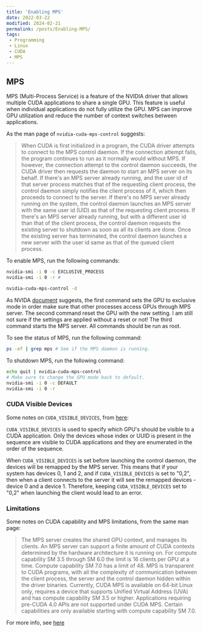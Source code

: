 ```yaml
---
title: 'Enabling MPS'
date: 2022-03-22
modified: 2024-02-21
permalink: /posts/Enabling-MPS/
tags:
 - Programming
 - Linux
 - CUDA
 - MPS
---
```

## MPS

MPS (Multi-Process Service) is a feature of the NVIDIA driver that allows multiple CUDA applications to share a single GPU. This feature is useful when individual applications do not fully utilize the GPU. MPS can improve GPU utilization and reduce the number of context switches between applications.

As the man page of `nvidia-cuda-mps-control` suggests:

> When CUDA is first initialized in a program, the CUDA driver attempts to connect to the MPS control daemon. If the connection attempt fails, the program continues to run as it normally would without MPS. If however, the connection attempt to the control daemon succeeds, the CUDA driver then requests the daemon to start an MPS server on its behalf. If there's an MPS server already running, and the user id of that server process matches that of the requesting client process, the control daemon simply notifies the client process of it, which then proceeds to connect to the server. If there's no MPS server already running on the system, the control daemon launches an MPS server with the same user id (UID) as that of the requesting client process. If there's an MPS server already running, but with a different user id than that of the client process, the control daemon requests the existing server to shutdown as soon as all its clients are done. Once the existing server has terminated, the control daemon launches a new server with the user id same as that of the queued client process.

To enable MPS, run the following commands:

```bash
nvidia-smi -i 0 -c EXCLUSIVE_PROCESS
nvidia-smi -i 0 -r # 

nvidia-cuda-mps-control -d
```

As NVIDA [document](https://docs.nvidia.com/deploy/mps/index.html) suggests, the first command sets the GPU to exclusive mode in order make sure that other processes access GPUs through MPS server. The second command reset the GPU with the new setting. I am still not sure if the settings are applied without a reset or not! The third command starts the MPS server. All commands should be run as root.

To see the status of MPS, run the following command:

```bash
ps -ef | grep mps # See if the MPS daemon is running.
```

To shutdown MPS, run the following command:

```bash
echo quit | nvidia-cuda-mps-control
# Make sure to change the GPU mode back to default.
nvidia-smi -i 0 -c DEFAULT
nvidia-smi -i 0 -r
```

### CUDA Visible Devices

Some notes on `CUDA_VISIBLE_DEVICES`, from [here](https://docs.nvidia.com/deploy/mps/index.html):

`CUDA_VISIBLE_DEVICES` is used to specify which GPU's should be visible to a CUDA application. Only the devices whose index or UUID is present in the sequence are visible to CUDA applications and they are enumerated in the order of the sequence.

When `CUDA_VISIBLE_DEVICES` is set before launching the control daemon, the devices will be remapped by the MPS server. This means that if your system has devices 0, 1 and 2, and if `CUDA_VISIBLE_DEVICES` is set to "0,2", then when a client connects to the server it will see the remapped devices - device 0 and a device 1. Therefore, keeping `CUDA_VISIBLE_DEVICES` set to "0,2" when launching the client would lead to an error.

### Limitations

Some notes on CUDA capability and MPS limitations, from the same man page:

> The MPS server creates the shared GPU context, and manages its clients. An MPS server can support a finite amount of CUDA contexts determined by the hardware architecture it is running on. For compute capability SM 3.5 through SM 6.0 the limit is 16 clients per GPU at a time. Compute capability SM 7.0 has a limit of 48. MPS is transparent to CUDA programs, with all the complexity of communication between the client process, the server and the control daemon hidden within the driver binaries.
> Currently, CUDA MPS is available on 64-bit Linux only, requires a device that supports Unified Virtual Address (UVA) and has compute capability SM 3.5 or higher. Applications requiring pre-CUDA 4.0 APIs are not supported under CUDA MPS. Certain capabilities are only available starting with compute capability SM 7.0.

For more info, see [here](https://docs.nvidia.com/deploy/mps/)
